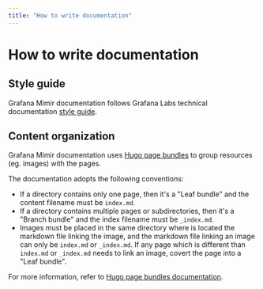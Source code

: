 ```yaml
---
title: "How to write documentation"
---
```


# How to write documentation

## Style guide

Grafana Mimir documentation follows Grafana Labs technical documentation [style guide](https://github.com/grafana/technical-documentation/tree/main/docs/style-guide).

## Content organization

Grafana Mimir documentation uses [Hugo page bundles](https://gohugo.io/content-management/page-bundles/) to group resources (eg. images) with the pages.

The documentation adopts the following conventions:

- If a directory contains only one page, then it's a "Leaf bundle" and the content filename must be `index.md`.
- If a directory contains multiple pages or subdirectories, then it's a "Branch bundle" and the index filename must be `_index.md`.
- Images must be placed in the same directory where is located the markdown file linking the image, and the markdown file linking an image can only be `index.md` or `_index.md`. If any page which is different than `index.md` or `_index.md` needs to link an image, covert the page into a "Leaf bundle".

For more information, refer to [Hugo page bundles documentation](https://gohugo.io/content-management/page-bundles/).

